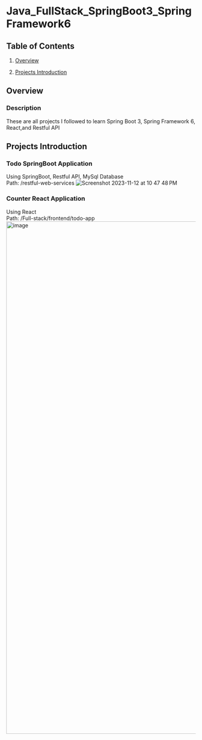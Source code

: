 # Java_FullStack_SpringBoot3_SpringFramework6
## Table of Contents
1. [Overview](#Overview)

2. [Projects Introduction](#Projects-Introduction)

## Overview
### Description
These are all projects I followed to learn Spring Boot 3, Spring Framework 6, React,and Restful API

## Projects Introduction
### Todo SpringBoot Application
Using SpringBoot, Restful API, MySql Database  
Path: /restful-web-services
![Screenshot 2023-11-12 at 10 47 48 PM](https://github.com/XiaoyangJin/Java_FullStack_SpringBoot3_SpringFramework6/assets/90944062/85b9b8d4-7cea-48e5-8e1e-1a6793615a61)

### Counter React Application
Using React  
Path: /Full-stack/frontend/todo-app
<img width="1364" alt="image" src="https://github.com/XiaoyangJin/Java_FullStack_SpringBoot3_SpringFramework6/assets/90944062/6a128fe8-25d1-4a12-a32c-df695f3aba1d">
